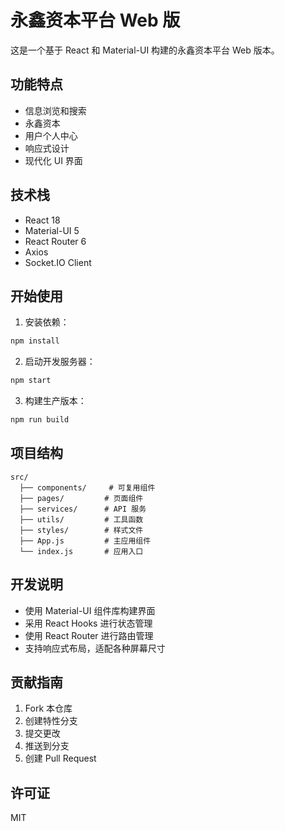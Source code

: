 # 永鑫资本平台 Web 版

这是一个基于 React 和 Material-UI 构建的永鑫资本平台 Web 版本。

## 功能特点

- 信息浏览和搜索
- 永鑫资本
- 用户个人中心
- 响应式设计
- 现代化 UI 界面

## 技术栈

- React 18
- Material-UI 5
- React Router 6
- Axios
- Socket.IO Client

## 开始使用

1. 安装依赖：
```bash
npm install
```

2. 启动开发服务器：
```bash
npm start
```

3. 构建生产版本：
```bash
npm run build
```

## 项目结构

```
src/
  ├── components/     # 可复用组件
  ├── pages/         # 页面组件
  ├── services/      # API 服务
  ├── utils/         # 工具函数
  ├── styles/        # 样式文件
  ├── App.js         # 主应用组件
  └── index.js       # 应用入口
```

## 开发说明

- 使用 Material-UI 组件库构建界面
- 采用 React Hooks 进行状态管理
- 使用 React Router 进行路由管理
- 支持响应式布局，适配各种屏幕尺寸

## 贡献指南

1. Fork 本仓库
2. 创建特性分支
3. 提交更改
4. 推送到分支
5. 创建 Pull Request

## 许可证

MIT 